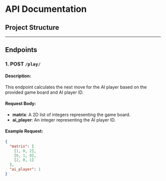 # API Documentation

## Project Structure
---
## Endpoints

### 1. **POST** `/play/`
#### Description:
This endpoint calculates the next move for the AI player based on the provided game board and AI player ID.

#### Request Body:
- **matrix**: A 2D list of integers representing the game board.
- **ai_player**: An integer representing the AI player ID.

#### Example Request:
```json
{
  "matrix": [
    [1, 0, 2],
    [0, 1, 0],
    [2, 0, 1]
  ],
  "ai_player": 1
}